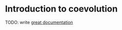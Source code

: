 # Introduction to coevolution

TODO: write [great documentation](http://jacobian.org/writing/what-to-write/)
